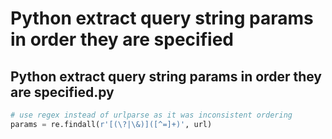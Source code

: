 # Python extract query string params in order they are specified

## Python extract query string params in order they are specified.py

```python
# use regex instead of urlparse as it was inconsistent ordering
params = re.findall(r'[(\?|\&)]([^=]+)', url) 
```

